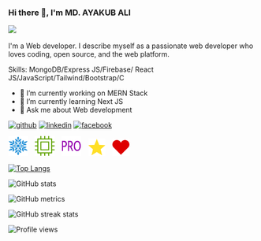 ### Hi there 👋, I'm MD. AYAKUB ALI
![](https://media-exp1.licdn.com/dms/image/D5616AQG_0-W7wgHBbQ/profile-displaybackgroundimage-shrink_350_1400/0/1670014842733?e=1675900800&v=beta&t=UwVQY_h6GHRwunOK56u_njWANi0gFRySO3sB3rnRFEE)

I'm a Web developer. I describe myself as a passionate web developer who loves coding, open source, and the web platform.

Skills: MongoDB/Express JS/Firebase/ React JS/JavaScript/Tailwind/Bootstrap/C

- 🔭 I’m currently working on MERN Stack 
- 🌱 I’m currently learning Next JS 
- 💬 Ask me about Web development 


[<img src='https://cdn.jsdelivr.net/npm/simple-icons@3.0.1/icons/github.svg' alt='github' height='40'>](https://github.com/ayakub)  [<img src='https://cdn.jsdelivr.net/npm/simple-icons@3.0.1/icons/linkedin.svg' alt='linkedin' height='40'>](https://www.linkedin.com/in/https://www.linkedin.com/in/ayakub-ali-8bb089223//)  [<img src='https://cdn.jsdelivr.net/npm/simple-icons@3.0.1/icons/facebook.svg' alt='facebook' height='40'>](https://www.facebook.com/https://www.facebook.com/profile.php?id=100077481652664)  

<a href='https://archiveprogram.github.com/'><img src='https://raw.githubusercontent.com/acervenky/animated-github-badges/master/assets/acbadge.gif' width='40' height='40'></a> <a href='https://docs.github.com/en/developers'><img src='https://raw.githubusercontent.com/acervenky/animated-github-badges/master/assets/devbadge.gif' width='40' height='40'></a> <a href='https://github.com/pricing'><img src='https://raw.githubusercontent.com/acervenky/animated-github-badges/master/assets/pro.gif' width='40' height='40'></a> <a href='https://stars.github.com/'><img src='https://raw.githubusercontent.com/acervenky/animated-github-badges/master/assets/starbadge.gif' width='35' height='35'></a> <a href='https://docs.github.com/en/github/supporting-the-open-source-community-with-github-sponsors'><img src='https://raw.githubusercontent.com/acervenky/animated-github-badges/master/assets/sponsorbadge.gif' width='35' height='35'></a> 

[![Top Langs](https://github-readme-stats.vercel.app/api/top-langs/?username=ayakub)](https://github.com/anuraghazra/github-readme-stats)

![GitHub stats](https://github-readme-stats.vercel.app/api?username=ayakub&show_icons=true&count_private=true)  

![GitHub metrics](https://metrics.lecoq.io/ayakub)  

![GitHub streak stats](https://streak-stats.demolab.com/?user=ayakub)  

![Profile views](https://gpvc.arturio.dev/ayakub)  
